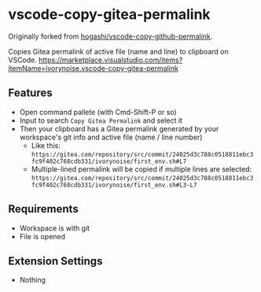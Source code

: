 # vscode-copy-gitea-permalink

Originally forked from [hogashi/vscode-copy-github-permalink](https://github.com/hogashi/vscode-copy-github-permalink).


Copies Gitea permalink of active file (name and line) to clipboard on VSCode. https://marketplace.visualstudio.com/items?itemName=ivorynoise.vscode-copy-gitea-permalink

## Features

- Open command pallete (with Cmd-Shift-P or so)
- Input to search `Copy Gitea Permalink` and select it
- Then your clipboard has a Gitea permalink generated by your workspace's git info and active file (name / line number)
  - Like this: `https://gitea.com/repository/src/commit/24025d3c788c0518811ebc3fc9f402c768cdb331/ivorynoise/first_env.sh#L7`
  - Multiple-lined permalink will be copied if multiple lines are selected: `https://gitea.com/repository/src/commit/24025d3c788c0518811ebc3fc9f402c768cdb331/ivorynoise/first_env.sh#L3-L7`

## Requirements

- Workspace is with git
- File is opened

## Extension Settings

- Nothing

